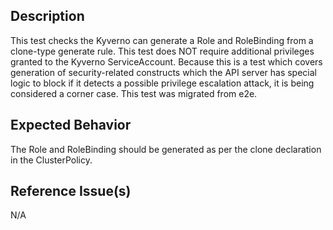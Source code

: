 ## Description

This test checks the Kyverno can generate a Role and RoleBinding from a clone-type generate rule. This test does NOT require additional privileges granted to the Kyverno ServiceAccount. Because this is a test which covers generation of security-related constructs which the API server has special logic to block if it detects a possible privilege escalation attack, it is being considered a corner case. This test was migrated from e2e.

## Expected Behavior

The Role and RoleBinding should be generated as per the clone declaration in the ClusterPolicy.

## Reference Issue(s)

N/A